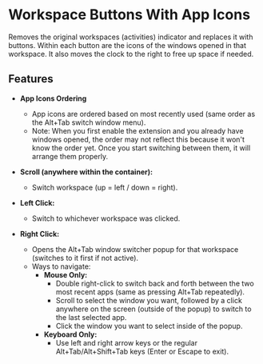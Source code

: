 # Workspace Buttons With App Icons

Removes the original workspaces (activities) indicator and replaces it with buttons. Within each button are the icons of the windows opened in that workspace. It also moves the clock to the right to free up space if needed.

## Features

- **App Icons Ordering**
  - App icons are ordered based on most recently used (same order as the Alt+Tab switch window menu).
  - Note: When you first enable the extension and you already have windows opened, the order may not reflect this because it won't know the order yet. Once you start switching between them, it will arrange them properly.

- **Scroll (anywhere within the container):**
  - Switch workspace (up = left / down = right).

- **Left Click:**
  - Switch to whichever workspace was clicked.

- **Right Click:**
  - Opens the Alt+Tab window switcher popup for that workspace (switches to it first if not active).
  - Ways to navigate:
    - **Mouse Only:**
      - Double right-click to switch back and forth between the two most recent apps (same as pressing Alt+Tab repeatedly).
      - Scroll to select the window you want, followed by a click anywhere on the screen (outside of the popup) to switch to the last selected app.
      - Click the window you want to select inside of the popup.
    - **Keyboard Only:**
      - Use left and right arrow keys or the regular Alt+Tab/Alt+Shift+Tab keys (Enter or Escape to exit).
